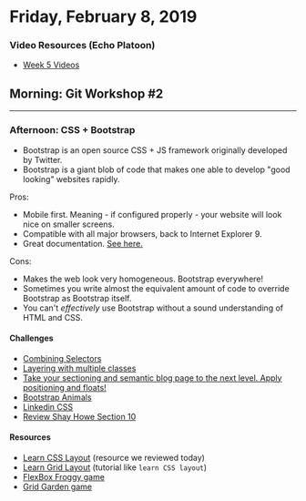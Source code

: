 Friday, February 8, 2019
======================
### Video Resources (Echo Platoon)
- [Week 5 Videos](https://www.youtube.com/watch?v=u5UT7jBwbEU&list=PLu0CiQ7bzwESK8JWt1KVzAHzjo7cVhs-f)

## Morning: Git Workshop #2
-------------
### Afternoon: CSS + Bootstrap
* Bootstrap is an open source CSS + JS framework originally developed by Twitter.
* Bootstrap is a giant blob of code that makes one able to develop "good looking" websites rapidly.

Pros:
* Mobile first. Meaning - if configured properly - your website will look nice on smaller screens.
* Compatible with all major browsers, back to Internet Explorer 9.
* Great documentation. [See here.](https://getbootstrap.com/getting-started/)

Cons:
* Makes the web look very homogeneous. Bootstrap everywhere!
* Sometimes you write almost the equivalent amount of code to override Bootstrap as Bootstrap itself.
* You can't _effectively_ use Bootstrap without a sound understanding of HTML and CSS.


#### Challenges
* [Combining Selectors](https://github.com/hotelplatoon/html-combining-selectors)
* [Layering with multiple classes](https://github.com/hotelplatoon/html-layering)
* [Take your sectioning and semantic blog page to the next level. Apply positioning and floats!](https://github.com/hotelplatoon/complete-article)
* [Bootstrap Animals](https://github.com/hotelplatoon/bootstrap-animals)
* [Linkedin CSS](https://github.com/hotelplatoon/linkedin-css)
* [Review Shay Howe Section 10](http://learn.shayhowe.com/html-css/building-forms/)

#### Resources
* [Learn CSS Layout](http://learnlayout.com/) (resource we reviewed today)
* [Learn Grid Layout](http://learncssgrid.com/) (tutorial like `learn CSS layout`)
* [FlexBox Froggy game](http://flexboxfroggy.com/) 
* [Grid Garden game](http://cssgridgarden.com/)